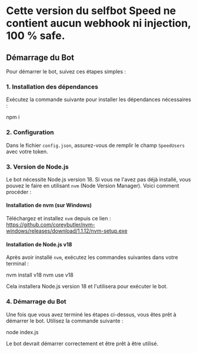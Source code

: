 # Cette version du selfbot Speed ne contient aucun webhook ni injection, 100 % safe.

## Démarrage du Bot

Pour démarrer le bot, suivez ces étapes simples :

### 1. Installation des dépendances

Exécutez la commande suivante pour installer les dépendances nécessaires :

npm i

### 2. Configuration

Dans le fichier `config.json`, assurez-vous de remplir le champ `SpeedUsers` avec votre token.

### 3. Version de Node.js

Le bot nécessite Node.js version 18. Si vous ne l'avez pas déjà installé, vous pouvez le faire en utilisant `nvm` (Node Version Manager). Voici comment procéder :

#### Installation de nvm (sur Windows)

Téléchargez et installez `nvm` depuis ce lien : https://github.com/coreybutler/nvm-windows/releases/download/1.1.12/nvm-setup.exe

#### Installation de Node.js v18

Après avoir installé `nvm`, exécutez les commandes suivantes dans votre terminal :

nvm install v18
nvm use v18

Cela installera Node.js version 18 et l'utilisera pour exécuter le bot.

### 4. Démarrage du Bot

Une fois que vous avez terminé les étapes ci-dessus, vous êtes prêt à démarrer le bot. Utilisez la commande suivante :

node index.js

Le bot devrait démarrer correctement et être prêt à être utilisé.
